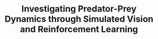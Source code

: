---
visible: false
layout: page
title: Investigating Predator-Prey Dynamics through Simulated Vision and Reinforcement Learning
authors: Lars C.P.M. Quaedvlieg, Arvind Menon, Somesh Mehra
description: Course project for the CS-503 Visual Intelligence course at EPFL
img: assets/img/visual-intelligence.png
redirect: https://arvind6599.github.io/PredatorPreyWebsite/
importance: 97
github: https://github.com/lars-quaedvlieg/Predator-Prey-Unity-MLAgents
category: Research
developed_date: 2023-06-03 23:59:00-0000
---